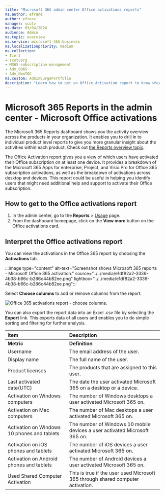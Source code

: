 ```yaml
---
title: "Microsoft 365 admin center Office activations reports"
ms.author: efrene
author: efrene
manager: scotv
ms.date: 03/04/2024
audience: Admin
ms.topic: overview
ms.service: microsoft-365-business
ms.localizationpriority: medium
ms.collection: 
- Tier2
- scotvorg
- M365-subscription-management
- Adm_O365
- Adm_NonTOC
ms.custom: AdminSurgePortfolio
description: "Learn how to get an Office Activation report to know which users have activated their Microsoft 365 subscription, and identify users that might need additional help."
---
```


# Microsoft 365 Reports in the admin center - Microsoft Office activations

The Microsoft 365 Reports dashboard shows you the activity overview across the products in your organization. It enables you to drill in to individual product level reports to give you more granular insight about the activities within each product. Check out [the Reports overview topic](activity-reports.md).
  
The Office Activation report gives you a view of which users have activated their Office subscription on at least one device. It provides a breakdown of the Microsoft 365 Apps for enterprise, Project, and Visio Pro for Office 365 subscription activations, as well as the breakdown of activations across desktop and devices. This report could be useful in helping you identify users that might need additional help and support to activate their Office subscription.
  
## How to get to the Office activations report

1. In the admin center, go to the **Reports** \> <a href="https://go.microsoft.com/fwlink/p/?linkid=2074756" target="_blank">Usage</a> page. 
2. From the dashboard homepage, click on the **View more** button on the Office activations card.
  
## Interpret the Office activations report
  
You can view the activations in the Office 365 report by choosing the **Activations** tab.

:::image type="content" alt-text="Screenshot shows Microsoft 365 reports - Microsoft Office 365 activation." source="../../media/e1df82a2-3336-4b38-b66c-b286c44b82ee.png" lightbox="../../media/e1df82a2-3336-4b38-b66c-b286c44b82ee.png":::

Select **Choose columns** to add or remove columns from the report.  

![Office 365 activations report - choose columns.](../../media/d11a0efa-a067-4440-a4f3-71b618a90301.png)

You can also export the report data into an Excel .csv file by selecting the **Export** link. This exports data of all users and enables you to do simple sorting and filtering for further analysis.

|Item|Description|
|:-----|:-----|
|**Metric**|**Definition**|
|Username |The email address of the user. |
|Display name |The full name of the user. |
|Product licenses |The products that are assigned to this user. |
|Last activated date(UTC) |The date the user activated Microsoft 365 on a desktop or a device. |
|Activation on Windows computers |The number of Windows desktops a user activated Microsoft 365 on. |
|Activation on Mac computers |The number of Mac desktops a user activated Microsoft 365 on.|
|Activation on Windows 10 phones and tablets |The number of Windows 10 mobile devices a user activated Microsoft 365 on. |
|Activation on iOS phones and tablets |The number of iOS devices a user activated Microsoft 365 on.|
|Activation on Android phones and tablets |The number of Android devices a user activated Microsoft 365 on. |
|Used Shared Computer Activation |This is true if the user used Microsoft 365 through shared computer activation.|

